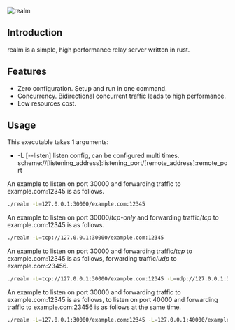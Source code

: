 ![realm](https://github.com/honwen/realm/workflows/release/badge.svg)

## Introduction

realm is a simple, high performance relay server written in rust.

## Features

- Zero configuration. Setup and run in one command.
- Concurrency. Bidirectional concurrent traffic leads to high performance.
- Low resources cost.

## Usage

This executable takes 1 arguments:

- -L [--listen] listen config, can be configured multi times. scheme://[listening_address]:listening_port/[remote_address]:remote_port

An example to listen on port 30000 and forwarding traffic to example.com:12345 is as follows.

```bash
./realm -L=127.0.0.1:30000/example.com:12345
```

An example to listen on port 30000/_tcp-only_ and forwarding traffic/_tcp_ to example.com:12345 is as follows.

```bash
./realm -L=tcp://127.0.0.1:30000/example.com:12345
```

An example to listen on port 30000 and forwarding traffic/_tcp_ to example.com:12345 is as follows, forwarding traffic/_udp_ to example.com:23456.

```bash
./realm -L=tcp://127.0.0.1:30000/example.com:12345 -L=udp://127.0.0.1:30000/example.com:23456
```

An example to listen on port 30000 and forwarding traffic to example.com:12345 is as follows, to listen on port 40000 and forwarding traffic to example.com:23456 is as follows at the same time.

```bash
./realm -L=127.0.0.1:30000/example.com:12345 -L=127.0.0.1:40000/example.com:23456
```
